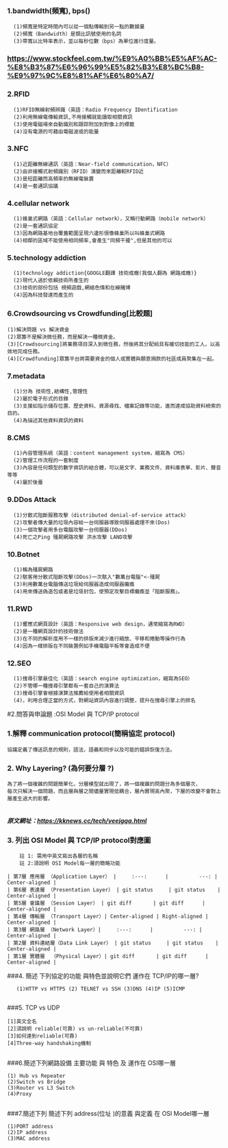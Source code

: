 

### 1.bandwidth(頻寬), bps()
```
  (1)頻寬是特定時間內可以從一個點傳輸到另一點的數據量
  (2)頻寬（Bandwidth）是類比訊號使用的名詞
  (3)帶寬以比特率表示，並以每秒位數（bps）為單位進行度量。

```
### https://www.stockfeel.com.tw/%E9%A0%BB%E5%AF%AC-%E8%B3%87%E6%96%99%E5%82%B3%E8%BC%B8-%E9%97%9C%E8%81%AF%E6%80%A7/

### 2.RFID
```
  (1)RFID無線射頻辨識（英語：Radio Frequency IDentification
  (2)利用無線電傳輸資訊,不用接觸就能讀取相關資訊
  (3)使用電磁場來自動識別和跟踪附加到對像上的標籤
  (4)沒有電源的可藉由電磁波或的能量
```
### 3.NFC
```
  (1)近距離無線通訊（英語：Near-field communication，NFC）
  (2)由非接觸式射頻識別（RFID）演變而來距離較RFID近
  (3)是短距離而高頻率的無線電裝置
  (4)是一套通訊協議
```
### 4.cellular network
```
  (1)蜂巢式網路（英語：Cellular network），又稱行動網路（mobile network） 
  (2)是一套通訊協定
  (3)因為網路基地台覆蓋範圍呈現六邊形很像蜂巢所以叫蜂巢式網路
  (4)相鄰的區域不能使用相同頻率,會產生"同頻干擾",但是其他的可以
  ```
### 5.technology addiction
```
  (1)technology addiction{GOOGLE翻譯 技術成癮(我個人翻為 網路成癮)}
  (2)現代人過於依賴技術所產生的
  (3)技術的部份包括 視頻遊戲,網絡色情和在線賭博
  (4)因為科技發達而產生的
  ```
### 6.Crowdsourcing vs Crowdfunding[比較題]
  ```
  (1)解決問題 vs 解決資金
  (2)眾籌不是解決微任務，而是解決一種微資金。
  (3)[Crowdsourcing]將業務項目深入到微任務，然後將其分配給具有確切技能的工人，以高效地完成任務。
  (4)[Crowdfunding]眾籌平台將需要資金的個人或實體與願意捐款的社區成員聚集在一起。
```

### 7.metadata
```
  (1)分為 技術性,結構性,管理性
  (2)屬於電子形式的目錄
  (3)支援如指示儲存位置、歷史資料、資源尋找、檔案記錄等功能，進而達成協助資料檢索的目的。
  (4)為描述其他資料資訊的資料
  ```
### 8.CMS
```
  (1)內容管理系統（英語：content management system，縮寫為 CMS）
  (2)管理工作流程的一套制度  
  (3)內容是任何類型的數字資訊的結合體，可以是文字、業務文件、資料庫表單、影片、聲音等等
  (4)屬於後臺
  ```
### 9.DDos Attack
```
  (1)分散式阻斷服務攻擊（distributed denial-of-service attack）
  (2)攻擊者傳大量的垃圾內容給一台伺服器導致伺服器處理不來(Dos)
  (3)一個攻擊者用多台電腦攻擊一台伺服器(DDos)
  (4)死亡之Ping 殭屍網路攻擊 洪水攻擊 LAND攻擊
```
### 10.Botnet
```
  (1)稱為殭屍網路
  (2)駭客用分散式阻斷攻擊(DDos)一次駭入"數萬台電腦"<-殭屍
  (3)利用數萬台電腦傳送垃圾給伺服器造成伺服器癱瘓
  (4)用來傳送偽造包或者是垃圾封包，使預定攻擊目標癱瘓並「阻斷服務」。
```
### 11.RWD
```
  (1)響應式網頁設計（英語：Responsive web design，通常縮寫為RWD）
  (2)是一種網頁設計的技術做法
  (3)在不同的解析度用不一樣的排版來減少進行縮放、平移和捲動等操作行為
  (4)因為一樣排版在不同裝置例如手機電腦平板等會造成不便
```
### 12.SEO
```
  (1)搜尋引擎最佳化（英語：search engine optimization，縮寫為SEO）
  (2)不管哪一種搜尋引擎都有一套自己的演算法
  (3)搜尋引擎會根據演算法推薦給使用者相關資訊
  (4)，利用合理正當的方式，對網站資訊內容進行調整，提升在搜尋引擎上的排名

```
#2.問答與申論題 :OSI Model 與 TCP/IP protocol

### 1.解釋 communication protocol(簡稱協定 protocol)
```
協議定義了傳送訊息的規則，語法，語義和同步以及可能的錯誤恢復方法。
```
### 2. Why Layering? (為何要分層 ?)
```
為了將一個複雜的問題簡單化，分層模型就出現了，將一個複雜的問題分為多個層次，
每次只解決一個問題，而且層與層之間儘量實現低耦合，層內實現高內聚，下層的改變不會對上層產生過大的影響。


```
##### 原文網址：https://kknews.cc/tech/veejgqa.html
### 3. 列出 OSI Model 與 TCP/IP protocol對應圖
```
    註 1: 需用中英文寫出各層的名稱
    註 2:須說明 OSI Model每一層的簡略功能
```
```
| 第7層 應用層 （Application Layer） |     :---:      |          ---: | Center-aligned |
| 第6層 表達層 （Presentation Layer） | git status     | git status    | Center-aligned |
| 第5層 會議層 （Session Layer） | git diff       | git diff      | Center-aligned |
| 第4層 傳輸層 （Transport Layer）| Center-aligned | Right-aligned | Center-aligned |
| 第3層 網路層 （Network Layer）|     :---:      |          ---: | Center-aligned |
| 第2層 資料連結層（Data Link Layer） | git status     | git status    | Center-aligned |
| 第1層 實體層  （Physical Layer）| git diff       | git diff      | Center-aligned |
```
###4. 簡述 下列協定的功能 與特色並說明它們 運作在 TCP/IP的哪一層?
```
   (1)HTTP vs HTTPS (2) TELNET vs SSH (3)DNS (4)IP (5)ICMP
```
```

```

###5. TCP vs UDP
```
[1]英文全名
[2]須說明 reliable(可靠) vs un-reliable(不可靠)
[3]如何達到reliable(可靠)
[4]Three-way handshaking機制
```
```

```
###6.簡述下列網路設備  主要功能 與 特色 及 運作在 OSI哪一層
```
(1) Hub vs Repeater
(2)Switch vs Bridge
(3)Router vs L3 Switch
(4)Proxy
```
```

```
###7.簡述下列 簡述下列 address(位址 )的意義 與定義 在 OSI Model哪一層
```
(1)PORT address
(2)IP address
(3)MAC address
```

```
```
